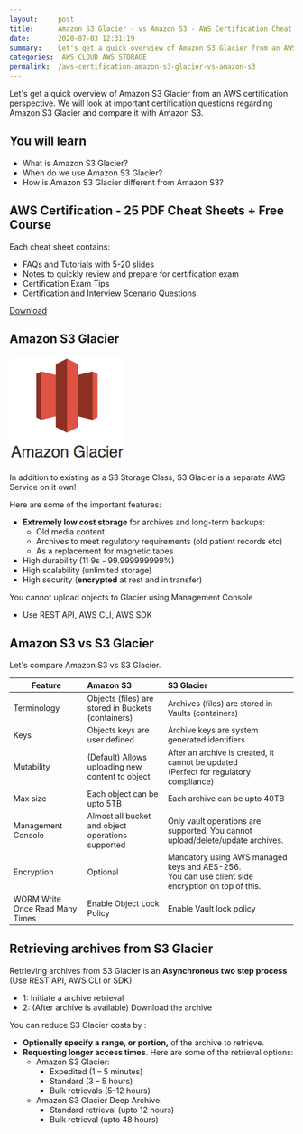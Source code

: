 ```yaml
---
layout:     post
title:      Amazon S3 Glacier - vs Amazon S3 - AWS Certification Cheat Sheet
date:       2020-07-03 12:31:19
summary:    Let's get a quick overview of Amazon S3 Glacier from an AWS certification perspective. We will look at important certification questions regarding Amazon S3 Glacier. 
categories:  AWS_CLOUD AWS_STORAGE
permalink:  /aws-certification-amazon-s3-glacier-vs-amazon-s3
---
```


Let's get a quick overview of Amazon S3 Glacier from an AWS certification perspective. We will look at important certification questions regarding Amazon S3 Glacier and compare it with Amazon S3.

## You will learn
- What is Amazon S3 Glacier?
- When do we use Amazon S3 Glacier?
- How is Amazon S3 Glacier different from Amazon S3?

## AWS Certification - 25 PDF Cheat Sheets + Free Course

Each cheat sheet contains:
- FAQs and Tutorials with 5-20 slides
- Notes to quickly review and prepare for certification exam
- Certification Exam Tips
- Certification and Interview Scenario Questions

<div>
 <a href="https://links.in28minutes.com/cloud-in28minutes-teachable-free-link" target="_blank" class="button instagram">Download</a>
</div>


## Amazon S3 Glacier
![](/images/aws/00-icons/glacier.png)

In addition to existing as a S3 Storage Class, S3 Glacier is a separate AWS Service on it own!

Here are some of the important features:
- **Extremely low cost storage** for archives and long-term backups:
	- Old media content
	- Archives to meet regulatory requirements (old patient records etc)
	- As a replacement for magnetic tapes
- High durability (11 9s - 99.999999999%)
- High scalability (unlimited storage)
- High security (**encrypted** at rest and in transfer)

You cannot upload objects to Glacier using Management Console
- Use REST API, AWS CLI, AWS SDK

## Amazon S3 vs S3 Glacier

Let's compare Amazon S3 vs S3 Glacier. 

| Feature |Amazon S3 | S3 Glacier | 
|--|:--|:--|
| Terminology   |  Objects (files) are stored in Buckets (containers)     |    Archives (files) are stored in Vaults (containers)     |
|Keys|Objects keys are user defined|Archive keys are system generated identifiers|
|Mutability|(Default) Allows uploading new content to object|After an archive is created, it cannot be updated <BR/>(Perfect for regulatory compliance)|
|Max size|Each object can be upto 5TB|Each archive can be upto 40TB|
|Management Console|Almost all bucket and object operations supported|Only vault operations are supported. You cannot upload/delete/update archives.|
|Encryption|Optional| Mandatory using AWS managed keys and AES-256. <BR/>You can use client side encryption on top of this.|
|WORM Write Once Read Many Times| Enable Object Lock Policy|Enable Vault lock policy| 

## Retrieving archives from S3 Glacier

Retrieving archives from S3 Glacier is an **Asynchronous two step process** (Use REST API, AWS CLI or SDK)
- 1: Initiate a archive retrieval
- 2: (After archive is available) Download the archive


You can reduce S3 Glacier costs by :
- **Optionally specify a range, or portion,** of the archive to retrieve.
- **Requesting longer access times**. Here are some of the retrieval options:
	- Amazon S3 Glacier:
		- Expedited (1 – 5 minutes)
		- Standard (3 – 5 hours)
		- Bulk retrievals (5–12 hours) 
	- Amazon S3 Glacier Deep Archive:
		- Standard retrieval (upto 12 hours)
		- Bulk retrieval (upto 48 hours)
